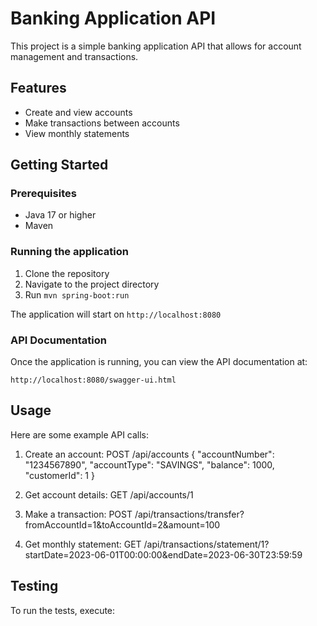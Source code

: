 # Banking Application API

This project is a simple banking application API that allows for account management and transactions.

## Features

- Create and view accounts
- Make transactions between accounts
- View monthly statements

## Getting Started

### Prerequisites

- Java 17 or higher
- Maven

### Running the application

1. Clone the repository
2. Navigate to the project directory
3. Run `mvn spring-boot:run`

The application will start on `http://localhost:8080`

### API Documentation

Once the application is running, you can view the API documentation at:

`http://localhost:8080/swagger-ui.html`

## Usage

Here are some example API calls:

1. Create an account:
   POST /api/accounts
   {
   "accountNumber": "1234567890",
   "accountType": "SAVINGS",
   "balance": 1000,
   "customerId": 1
   }

2. Get account details:
   GET /api/accounts/1

3. Make a transaction:
   POST /api/transactions/transfer?fromAccountId=1&toAccountId=2&amount=100

4. Get monthly statement:
   GET /api/transactions/statement/1?startDate=2023-06-01T00:00:00&endDate=2023-06-30T23:59:59

## Testing

To run the tests, execute:
